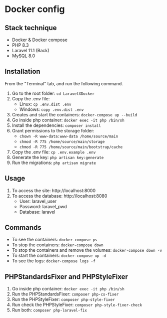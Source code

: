 # Docker config

## Stack technique

- Docker & Docker compose
- PHP 8.3
- Laravel 11.1 (Back)
- MySQL 8.0

## Installation

From the "Terminal" tab, and run the following command.

1. Go to the root folder: `cd LaravelXDocker`
2. Copy the .env file: 
   - Linux: `cp .env.dist .env`
   - Windows: `copy .env.dist .env`
3. Creates and start the containers: `docker-compose up --build `
4. Go inside php container: `docker exec -it php /bin/sh`
5. Install the dependencies: `composer install`
6. Grant permissions to the storage folder:
    - `chown -R www-data:www-data /home/source/main`
    - `chmod -R 775 /home/source/main/storage`
    - `chmod -R 775 /home/source/main/bootstrap/cache`
7. Copy the .env file: `cp .env.example .env`
8. Generate the key: `php artisan key:generate`
9. Run the migrations: `php artisan migrate`

## Usage
1. To access the site: http://localhost:8000
2. To access the database: http://localhost:8080
    - User: laravel_user
    - Password: laravel_pwd
    - Database: laravel

## Commands
- To see the containers: `docker-compose ps`
- To stop the containers: `docker-compose down`
- To stop the containers and remove the volumes: `docker-compose down -v`
- To start the containers: `docker-compose up -d`
- To see the logs: `docker-compose logs -f`

## PHPStandardsFixer and PHPStyleFixer
1. Go inside php container: `docker exec -it php /bin/sh`
2. Run the PHPStandardsFixer: `composer php-cs-fixer`
3. Run the PHPStyleFixer: `composer php-style-fixer`
4. Run check the PHPStyleFixer: `composer php-style-fixer-check`
5. Run both: `composer php-laravel-fix`
